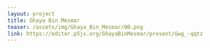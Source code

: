 ```yaml
---
layout: project
title: Ghaya Bin Mesmar
teaser: /assets/img/Ghaya_Bin_Mesmar/00.png
link: https://editor.p5js.org/GhayaBinMesmar/present/Gwg_-qqtz
---
```

